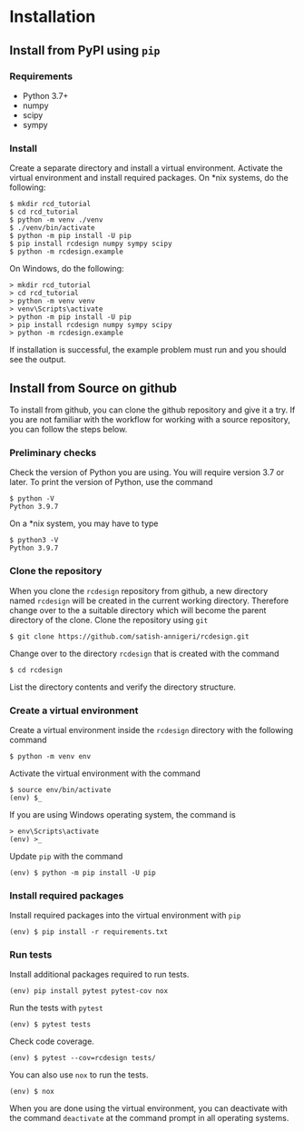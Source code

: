 # Installation
## Install from PyPI using `pip`
### Requirements
* Python 3.7+
* numpy
* scipy
* sympy

### Install
Create a separate directory and install a virtual environment. Activate the virtual environment and install required packages. On *nix systems, do the following:
``` console
$ mkdir rcd_tutorial
$ cd rcd_tutorial
$ python -m venv ./venv
$ ./venv/bin/activate
$ python -m pip install -U pip
$ pip install rcdesign numpy sympy scipy
$ python -m rcdesign.example
```

On Windows, do the following:
``` console
> mkdir rcd_tutorial
> cd rcd_tutorial
> python -m venv venv
> venv\Scripts\activate
> python -m pip install -U pip
> pip install rcdesign numpy sympy scipy
> python -m rcdesign.example
```

If installation is successful, the example problem must run and you should see the output.

## Install from Source on github
To install from github, you can clone the github repository and give it a try. If you are not familiar with the workflow for working with a source repository, you can follow the steps below.

### Preliminary checks
Check the version of Python you are using. You will require version 3.7 or later. To print the version of Python, use the command
``` console
$ python -V
Python 3.9.7
```
On a *nix system, you may have to type
``` console
$ python3 -V
Python 3.9.7
```

### Clone the repository
When you clone the `rcdesign` repository from github, a new directory named `rcdesign` will be created in the current working directory. Therefore change over to the a suitable directory which will become the parent directory of the clone. Clone the repository using `git`
``` console
$ git clone https://github.com/satish-annigeri/rcdesign.git
```

Change over to the directory `rcdesign` that is created with the command
``` console
$ cd rcdesign
```
List the directory contents and verify the directory structure.

### Create a virtual environment
Create a virtual environment inside the `rcdesign` directory with the following command
``` console
$ python -m venv env
```
Activate the virtual environment with the command
``` console
$ source env/bin/activate
(env) $_
```

If you are using Windows operating system, the command is
``` console
> env\Scripts\activate
(env) >_
```
Update `pip` with the command
``` console
(env) $ python -m pip install -U pip
```
### Install required packages
Install required packages into the virtual environment with `pip`
``` console
(env) $ pip install -r requirements.txt
```
### Run tests
Install additional packages required to run tests.
``` console
(env) pip install pytest pytest-cov nox
```
Run the tests with `pytest`
``` console
(env) $ pytest tests
```
Check code coverage.
``` console
(env) $ pytest --cov=rcdesign tests/
```
You can also use `nox` to run the tests.
``` console
(env) $ nox
```
When you are done using the virtual environment, you can deactivate with the command `deactivate` at the command prompt in all operating systems.
